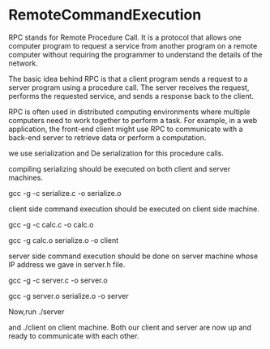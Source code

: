 # RemoteCommandExecution

RPC stands for Remote Procedure Call. It is a protocol that allows one computer program to request a service from another program on a remote computer without requiring the programmer to understand the details of the network.

The basic idea behind RPC is that a client program sends a request to a server program using a procedure call. The server receives the request, performs the requested service, and sends a response back to the client.

RPC is often used in distributed computing environments where multiple computers need to work together to perform a task. For example, in a web application, the front-end client might use RPC to communicate with a back-end server to retrieve data or perform a computation.

we use serialization and De serialization for this procedure calls.

compiling serializing  should be executed on both client and server machines.

gcc -g -c serialize.c -o serialize.o

client side command execution should be executed on client side machine.

gcc -g -c calc.c -o calc.o

gcc -g calc.o serialize.o -o client

server side command execution should be done on server machine whose IP address we gave in server.h file.

gcc -g -c server.c -o server.o

gcc -g server.o serialize.o -o server

Now,run
./server

and 
./client 
on client machine. Both our client and server are now up and ready to communicate with each other.
